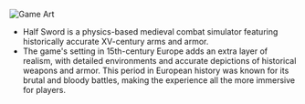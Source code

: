 ![Game Art](https://cdn.discordapp.com/attachments/1047244411316224102/1169527000789164052/library_hero.jpg)
- Half Sword is a physics-based medieval combat simulator featuring historically accurate XV-century arms and armor.
- The game's setting in 15th-century Europe adds an extra layer of realism, with detailed environments and accurate depictions of historical weapons and armor. This period in European history was known for its brutal and bloody battles, making the experience all the more immersive for players.
